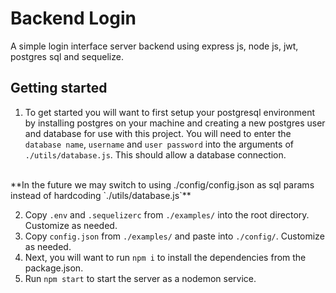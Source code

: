 # Backend Login
A simple login interface server backend using express js, node js, jwt, postgres sql and sequelize.

## Getting started
1. To get started you will want to first setup your postgresql environment by installing postgres on your machine and 
creating a new postgres user and database for use with this project. You will need to enter the `database name`,
`username` and `user password` into the arguments of `./utils/database.js`. This should allow a database connection.
<br> 
**In the future we may switch to using ./config/config.json as sql params instead of hardcoding `./utils/database.js`**
</br>

2. Copy `.env` and `.sequelizerc` from `./examples/` into the root directory. Customize as needed.
3. Copy `config.json` from `./examples/` and paste into `./config/`. Customize as needed.
4. Next, you will want to run `npm i` to install the dependencies from the package.json. 
5. Run `npm start` to start the server as a nodemon service.
